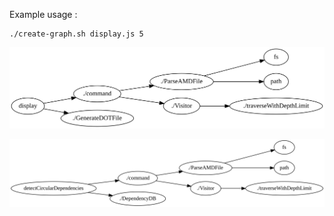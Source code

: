 Example usage :

```
./create-graph.sh display.js 5
```

![Dependency SVG of display.js](display.js.dot.svg)

![Dependency SVG of detectCircularDependencies.js](detectCircularDependencies.js.dot.svg)